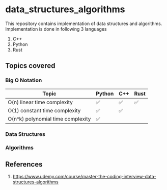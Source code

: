 # data_structures_algorithms
This repository contains implementation of data structures and algorithms. Implementation is done in following 3 languages

1. C++
2. Python
3. Rust

## Topics covered

### Big O Notation

| Topic | Python | C++ | Rust |
| -- | -- | -- | -- |
| O(n) linear time complexity | &#9989; | &#9989; | &#9989; |
| O(1) constant time complexity | &#9989; | &#9989; | |
| O(n^k) polynomial time complexity | &#9989; | | |

### Data Structures

### Algorithms

## References

1. https://www.udemy.com/course/master-the-coding-interview-data-structures-algorithms